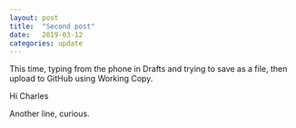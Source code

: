```yaml
---
layout: post
title:  "Second post"
date:   2019-03-12
categories: update
---
```


This time, typing from the phone in Drafts and trying to save as a file, then upload to GitHub using Working Copy. 

Hi Charles 

Another line, curious.
